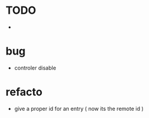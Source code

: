 TODO
=====

 - 

bug
===

 - controler disable


refacto
=======

 - give a proper id for an entry ( now its the remote id )
